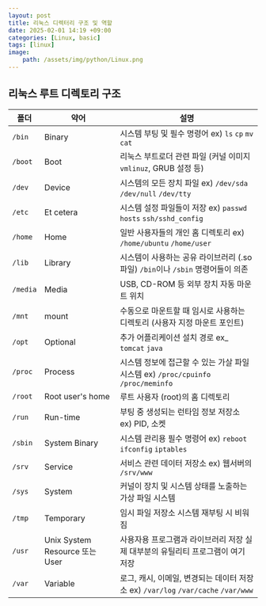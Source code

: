 ```yaml
---
layout: post
title: 리눅스 디렉터리 구조 및 역할
date: 2025-02-01 14:19 +09:00
categories: [Linux, basic]
tags: [linux]
image:
    path: /assets/img/python/Linux.png
---
```


## 리눅스 루트 디렉토리 구조

| 폴더 | 약어 | 설명 |
|-|-|-|
| `/bin` | Binary | 시스템 부팅 및 필수 명령어 ex) `ls` `cp` `mv` `cat` |
| `/boot` | Boot | 리눅스 부트로더 관련 파일 (커널 이미지 `vmlinuz`, GRUB 설정 등) |
| `/dev` | Device | 시스템의 모든 장치 파일 ex) `/dev/sda` `/dev/null` `/dev/tty` |
| `/etc` | Et cetera | 시스템 설정 파일들이 저장 ex) `passwd` `hosts` `ssh/sshd_config` |
| `/home` | Home | 일반 사용자들의 개인 홈 디렉토리 ex) `/home/ubuntu` `/home/user` |
| `/lib` | Library | 시스템이 사용하는 공유 라이브러리 (.so 파일) `/bin`이나 `/sbin` 명령어들이 의존 |
| `/media` | Media | USB, CD-ROM 등 외부 장치 자동 마운트 위치 |
| `/mnt` | mount | 수동으로 마운트할 때 임시로 사용하는 디렉토리 (사용자 지정 마운트 포인트) |
| `/opt` | Optional | 추가 어플리케이션 설치 경로 ex_ `tomcat` `java` |
| `/proc` | Process | 시스템 정보에 접근할 수 있는 가살 파일 시스템 ex) `/proc/cpuinfo` `/proc/meminfo` |
| `/root` | Root user's home | 루트 사용자 (root)의 홈 디렉토리 |
| `/run` | Run-time | 부팅 중 생성되는 런타임 정보 저장소 ex) PID, 소켓 |
| `/sbin` | System Binary | 시스템 관리용 필수 명령어 ex) `reboot` `ifconfig` `iptables` |
| `/srv` | Service | 서비스 관련 데이터 저장소 ex) 웹서버의 `/srv/www` |
| `/sys` | System | 커널이 장치 및 시스템 상태를 노출하는 가상 파일 시스템 |
| `/tmp` | Temporary | 임시 파일 저장소 시스템 재부팅 시 비워짐 |
| `/usr` | Unix System Resource 또는 User | 사용자용 프로그램과 라이브러리 저장 실제 대부분의 유틸리티 프로그램이 여기 저장 |
| `/var` | Variable | 로그, 캐시, 이메일, 변경되는 데이터 저장소 ex) `/var/log` `/var/cache` `/var/www` |
